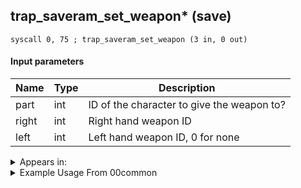 ## trap_saveram_set_weapon* (save)

`syscall 0, 75 ; trap_saveram_set_weapon (3 in, 0 out)`



#### Input parameters
| Name | Type | Description
|------|------|------------
| part   | int   | ID of the character to give the weapon to?
| right   | int   | Right hand weapon ID
| left   | int   | Left hand weapon ID, 0 for none




<details>
	<summary>Appears in:</summary>
| filename | Entity (obj)
|----------|-------------
| 00common       |           
| ard\tt04\tt04.bdscript       |           
| 00common       |           

</details>

<details>
	<summary>Example Usage From 00common</summary>
```plaintext
L193:
 pushImm 1
 pushImm 41
 pushImm 0
 syscall 0, 75 ; trap_saveram_set_weapon (3 in, 0 out)
 pushImm 2
 pushImm 75
 pushImm 0
 syscall 0, 75 ; trap_saveram_set_weapon (3 in, 0 out)
 pushImm 3
 pushImm 49
 pushImm 0
 syscall 0, 75 ; trap_saveram_set_weapon (3 in, 0 out)
 pushImm 4
 pushImm 81
 pushImm 0
 syscall 0, 75 ; trap_saveram_set_weapon (3 in, 0 out)
 pushImm 5
 pushImm 54
 pushImm 0
 syscall 0, 75 ; trap_saveram_set_weapon (3 in, 0 out)
 pushImm 6
 pushImm 55
 pushImm 80
 syscall 0, 75 ; trap_saveram_set_weapon (3 in, 0 out)
 pushImm 7
 pushImm 72
 pushImm 0
 syscall 0, 75 ; trap_saveram_set_weapon (3 in, 0 out)
 pushImm 8
 pushImm 62
 pushImm 0
 syscall 0, 75 ; trap_saveram_set_weapon (3 in, 0 out)
 pushImm 9
 pushImm 59
 pushImm 0
 syscall 0, 75 ; trap_saveram_set_weapon (3 in, 0 out)
 pushImm 10
 pushImm 60
 pushImm 0
 syscall 0, 75 ; trap_saveram_set_weapon (3 in, 0 out)
 pushImm 11
 pushImm 61
 pushImm 0
 syscall 0, 75 ; trap_saveram_set_weapon (3 in, 0 out)
 pushImm 12
 pushImm 74
 pushImm 0
 syscall 0, 75 ; trap_saveram_set_weapon (3 in, 0 out)
 pushImm 13
 pushImm 73
 pushImm 0
 syscall 0, 75 ; trap_saveram_set_weapon (3 in, 0 out)
 pushImm 1
 pushImm 0
 syscall 0, 76 ; trap_saveram_set_form_weapon (2 in, 0 out)
 pushImm 2
 pushImm 0
 syscall 0, 76 ; trap_saveram_set_form_weapon (2 in, 0 out)
 pushImm 3
 pushImm 0
 syscall 0, 76 ; trap_saveram_set_form_weapon (2 in, 0 out)
 pushImm 4
 pushImm 0
 syscall 0, 76 ; trap_saveram_set_form_weapon (2 in, 0 out)
 pushImm 5
 pushImm 0
 syscall 0, 76 ; trap_saveram_set_form_weapon (2 in, 0 out)
 pushImm 6
 pushImm 71
 syscall 0, 76 ; trap_saveram_set_form_weapon (2 in, 0 out)
 pushImm 10
 pushImm 42
 syscall 0, 76 ; trap_saveram_set_form_weapon (2 in, 0 out)
 ret
```
</details>


